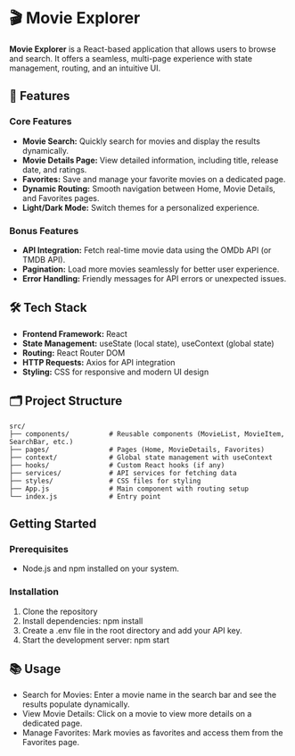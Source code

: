 # 🎬 Movie Explorer

**Movie Explorer** is a React-based application that allows users to browse and search. It offers a seamless, multi-page experience with state management, routing, and an intuitive UI.

## 🚀 Features

### Core Features
- **Movie Search:** Quickly search for movies and display the results dynamically.
- **Movie Details Page:** View detailed information, including title, release date, and ratings.
- **Favorites:** Save and manage your favorite movies on a dedicated page.
- **Dynamic Routing:** Smooth navigation between Home, Movie Details, and Favorites pages.
- **Light/Dark Mode:** Switch themes for a personalized experience.

### Bonus Features
- **API Integration:** Fetch real-time movie data using the OMDb API (or TMDB API).
- **Pagination:** Load more movies seamlessly for better user experience.
- **Error Handling:** Friendly messages for API errors or unexpected issues.

## 🛠️ Tech Stack
- **Frontend Framework:** React
- **State Management:** useState (local state), useContext (global state)
- **Routing:** React Router DOM
- **HTTP Requests:** Axios for API integration
- **Styling:** CSS for responsive and modern UI design

## 🗂️ Project Structure
```plaintext
src/
├── components/          # Reusable components (MovieList, MovieItem, SearchBar, etc.)
├── pages/               # Pages (Home, MovieDetails, Favorites)
├── context/             # Global state management with useContext
├── hooks/               # Custom React hooks (if any)
├── services/            # API services for fetching data
├── styles/              # CSS files for styling
├── App.js               # Main component with routing setup
└── index.js             # Entry point
```

## Getting Started
### Prerequisites
- Node.js and npm installed on your system.
### Installation
1. Clone the repository
2. Install dependencies: npm install
3. Create a .env file in the root directory and add your API key.
4. Start the development server: npm start

## 📚 Usage
- Search for Movies: Enter a movie name in the search bar and see the results populate dynamically.
- View Movie Details: Click on a movie to view more details on a dedicated page.
- Manage Favorites: Mark movies as favorites and access them from the Favorites page.
